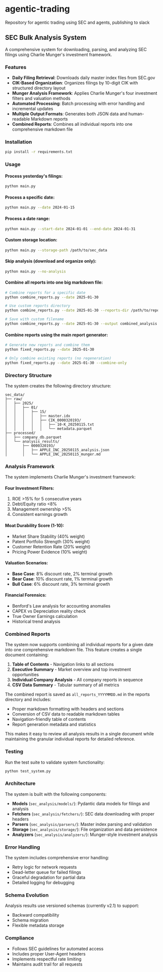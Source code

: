 # agentic-trading

Repository for agentic trading using SEC and agents, publishing to slack

## SEC Bulk Analysis System

A comprehensive system for downloading, parsing, and analyzing SEC filings using Charlie Munger's investment framework.

### Features

- **Daily Filing Retrieval**: Downloads daily master index files from SEC.gov
- **CIK-Based Organization**: Organizes filings by 10-digit CIK with structured directory layout
- **Munger Analysis Framework**: Applies Charlie Munger's four investment filters and valuation methods
- **Automated Processing**: Batch processing with error handling and incremental updates
- **Multiple Output Formats**: Generates both JSON data and human-readable Markdown reports
- **Combined Reports**: Combines all individual reports into one comprehensive markdown file

### Installation

```bash
pip install -r requirements.txt
```

### Usage

#### Process yesterday's filings:
```bash
python main.py
```

#### Process a specific date:
```bash
python main.py --date 2024-01-15
```

#### Process a date range:
```bash
python main.py --start-date 2024-01-01 --end-date 2024-01-31
```

#### Custom storage location:
```bash
python main.py --storage-path /path/to/sec_data
```

#### Skip analysis (download and organize only):
```bash
python main.py --no-analysis
```

#### Combine all reports into one big markdown file:
```bash
# Combine reports for a specific date
python combine_reports.py --date 2025-01-30

# Use custom reports directory
python combine_reports.py --date 2025-01-30 --reports-dir /path/to/reports

# Save with custom filename
python combine_reports.py --date 2025-01-30 --output combined_analysis.md
```

#### Combine reports using the main report generator:
```bash
# Generate new reports and combine them
python fixed_reports.py --date 2025-01-30

# Only combine existing reports (no regeneration)
python fixed_reports.py --date 2025-01-30 --combine-only
```

### Directory Structure

The system creates the following directory structure:

```
sec_data/
├── raw/
│   ├── 2025/
│   │   ├── 01/
│   │   │   ├── 15/
│   │   │   │   ├── master.idx
│   │   │   │   ├── CIK_0000320193/
│   │   │   │   │   ├── 10-K_20250115.txt
│   │   │   │   │   └── metadata.parquet
├── processed/
│   ├── company_db.parquet
│   └── analysis_results/
│       ├── 0000320193/
│       │   ├── APPLE_INC_20250115_analysis.json
│       │   └── APPLE_INC_20250115_munger.md
```

### Analysis Framework

The system implements Charlie Munger's investment framework:

#### Four Investment Filters:
1. ROE >15% for 5 consecutive years
2. Debt/Equity ratio <8%
3. Management ownership >5%
4. Consistent earnings growth

#### Moat Durability Score (1-10):
- Market Share Stability (40% weight)
- Patent Portfolio Strength (30% weight)
- Customer Retention Rate (20% weight)
- Pricing Power Evidence (10% weight)

#### Valuation Scenarios:
- **Base Case**: 8% discount rate, 2% terminal growth
- **Bear Case**: 10% discount rate, 1% terminal growth
- **Bull Case**: 6% discount rate, 3% terminal growth

#### Financial Forensics:
- Benford's Law analysis for accounting anomalies
- CAPEX vs Depreciation reality check
- True Owner Earnings calculation
- Historical trend analysis

### Combined Reports

The system now supports combining all individual reports for a given date into one comprehensive markdown file. This feature creates a single document containing:

1. **Table of Contents** - Navigation links to all sections
2. **Executive Summary** - Market overview and top investment opportunities  
3. **Individual Company Analysis** - All company reports in sequence
4. **CSV Data Summary** - Tabular summary of all metrics

The combined report is saved as `all_reports_YYYYMMDD.md` in the reports directory and includes:
- Proper markdown formatting with headers and sections
- Conversion of CSV data to readable markdown tables
- Navigation-friendly table of contents
- Report generation metadata and statistics

This makes it easy to review all analysis results in a single document while maintaining the granular individual reports for detailed reference.

### Testing

Run the test suite to validate system functionality:

```bash
python test_system.py
```

### Architecture

The system is built with the following components:

- **Models** (`sec_analysis/models/`): Pydantic data models for filings and analysis
- **Fetchers** (`sec_analysis/fetchers/`): SEC data downloading with proper headers
- **Parsers** (`sec_analysis/parsers/`): Master index parsing and validation
- **Storage** (`sec_analysis/storage/`): File organization and data persistence
- **Analyzers** (`sec_analysis/analyzers/`): Munger-style investment analysis

### Error Handling

The system includes comprehensive error handling:
- Retry logic for network requests
- Dead-letter queue for failed filings
- Graceful degradation for partial data
- Detailed logging for debugging

### Schema Evolution

Analysis results use versioned schemas (currently v2.1) to support:
- Backward compatibility
- Schema migration
- Flexible metadata storage

### Compliance

- Follows SEC guidelines for automated access
- Includes proper User-Agent headers
- Implements respectful rate limiting
- Maintains audit trail for all requests
